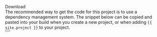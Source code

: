 <div class="project-body--section" id="quick-start">

<div class="row-fluid quickstart--container">
<div class="quickstart--header js-item-dropdown-widget--wrapper">
<div class="quickstart--title">
Download
</div>
<div data-quickstart-controls style="display: inline-block"></div>
</div>
<div class="quickstart--body">
The recommended way to get the code for this project is to use a dependency management system. The snippet below can be
copied and pasted into your build when you create a new project, or when adding <code>{{ site.project }}</code> to your project.
<div class="highlight"><button class="copy-button snippet" id="copy-button-2" data-clipboard-target="code-block-2"></button>
<div class="js-quickstart-maven-widget"></div>
</div>
</div>
</div>
</div>